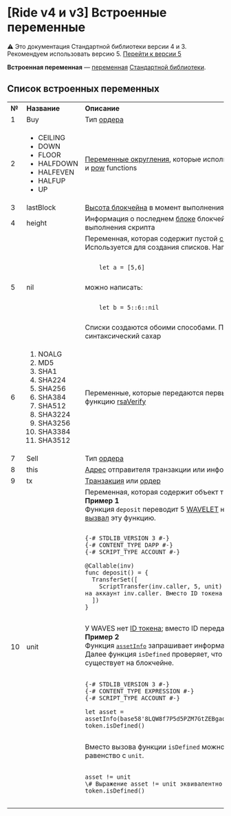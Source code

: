 # [Ride v4 и v3] Встроенные переменные

:warning: Это документация Стандартной библиотеки версии 4 и 3. Рекомендуем использовать версию 5. [Перейти к&nbsp;версии&nbsp;5](/ru/ride/variables/built-in-variables)

**Встроенная переменная** — [переменная](/ru/ride/v4/variables/) [Стандартной библиотеки](/ru/ride/script/standard-library).

## Список встроенных переменных

<table style="width:100%">
  <tr>
    <th align="left">№</th>
    <th align="left">Название</th>
    <th align="left">Описание</th>
  </tr>
  <tr>
    <td>1</td>
    <td>Buy</td>
    <td>Тип <a href="/ru/blockchain/order">ордера</a></td>
  </tr>
  <tr>
    <td>2</td>
    <td>
      <ul>
        <li>CEILING</li>
        <li>DOWN</li>
        <li>FLOOR</li>
        <li>HALFDOWN</li>
        <li>HALFEVEN</li>
        <li>HALFUP</li>
        <li>UP</li>
      </ul>
    </td>
    <td>
      <a href="/ru/ride/v4/functions/built-in-functions/math-functions">Переменные округления</a>, которые используются в функциях <a href="/ru/ride/v4/functions/built-in-functions/math-functions">log</a> и <a href="/ru/ride/v4/functions/built-in-functions/math-functions">pow</a> functions
    </td>
  </tr>
  <tr>
    <td>3</td>
    <td>lastBlock</td>
    <td><a href="/ru/blockchain/glossary#высота-блокчейна">Высота блокчейна</a> в момент выполнения скрипта</td>
  </tr>
  <tr>
    <td>4</td>
    <td>height</td>
    <td>Информация о последнем <a href="/ru/blockchain/block">блоке</a> блокчейна в момент выполнения скрипта</td>
  </tr>
  <tr>
    <td>5</td>
    <td>nil</td>
    <td>Переменная, которая содержит пустой <a href="/ru/ride/v4/data-types/list">список.</a><br>Используется для создания списков. Например, вместо:<br>
<pre>
<code class=“lang-ride”>
    let a = [5,6]
</code>
</pre>
    можно написать:
<pre>
<code class=“lang-ride”>
    let b = 5::6::nil
</code>
</pre>
      Списки создаются обоими способами. Первый способ — синтаксический сахар
    </td>
  </tr>
  <tr>
    <td>6</td>
    <td>
      <ol>
        <li>NOALG</li><li>MD5</li>
        <li>SHA1</li><li>SHA224</li>
        <li>SHA256</li><li>SHA384</li>
        <li>SHA512</li><li>SHA3224</li>
        <li>SHA3256</li><li>SHA3384</li>
        <li>SHA3512</li></ol>
    </td>
    <td>
      Переменные, которые передаются первым параметром в функцию <a href="/ru/ride/v4/functions/built-in-functions/verification-functions">rsaVerify</a>
    </td>
  </tr>
  <tr>
    <td>7</td>
    <td>Sell</td>
    <td>Тип <a href="/ru/blockchain/order">ордера</a></td>
  </tr>
  <tr>
    <td>8</td>
    <td>this</td>
    <td><a href="/ru/blockchain/account/address">Адрес</a> отправителя транзакции или информация о <a href="/ru/blockchain/token">токене</a></td>
  </tr>
  <tr>
    <td>9</td>
    <td>tx</td>
    <td><a href="/ru/blockchain/transaction">Транзакция</a> или <a href="/ru/blockchain/order">ордер</a></td>
  </tr>
  <tr>
    <td>10</td>
    <td>unit</td>
    <td>Переменная, которая содержит объект типа <a href="/ru/ride/v4/data-types/unit">Unit</a>. <br><b>Пример 1</b><br> Функция <code>deposit</code> переводит 5 <a href="/ru/blockchain/token/waves">WAVELET</a> на аккаунт, который <a href="/ru/ride/v4/functions/callable-function">вызвал</a> эту функцию.

<pre>
<code class=“lang-ride”>
{-# STDLIB_VERSION 3 #-}
{-# CONTENT_TYPE DAPP #-}
{-# SCRIPT_TYPE ACCOUNT #-}

@Callable(inv)
func deposit() = {
  TransferSet([
    ScriptTransfer(inv.caller, 5, unit) \# Перевести 5 WAVELET на аккаунт inv.caller. Вместо ID токена указан unit
  ])
}
</code>
</pre>

У WAVES нет <a href="/ru/blockchain/token/token-id">ID токена</a>; вместо ID передается <code>unit</code>.<br><b>Пример 2</b><br>Функция <a href="/ru/ride/v4/functions/built-in-functions/blockchain-functions"><tt>assetInfo</tt></a> запрашивает информацию о токене по его ID. Далее функция <code>isDefined</code> проверяет, что токен с таким ID существует на блокчейне.
<pre>
<code class=“lang-ride”>
{-# STDLIB_VERSION 3 #-}
{-# CONTENT_TYPE EXPRESSION #-}
{-# SCRIPT_TYPE ACCOUNT #-}

let asset = assetInfo(base58'8LQW8f7P5d5PZM7GtZEBgaqRPGSzS3DfPuiXrURJ4AJS')
token.isDefined()
</code>
</pre>
Вместо вызова функции <code>isDefined</code> можно использовать равенство с <code>unit</code>.
<pre>
<code class=“lang-ride”>
asset != unit
\# Выражение asset != unit эквивалентно выражению token.isDefined()
</code>
</pre>
  </td>
  </tr>
</table>
